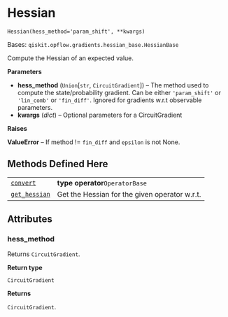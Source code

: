 # Hessian

<span id="undefined" />

`Hessian(hess_method='param_shift', **kwargs)`

Bases: `qiskit.opflow.gradients.hessian_base.HessianBase`

Compute the Hessian of an expected value.

**Parameters**

*   **hess\_method** (`Union`\[`str`, `CircuitGradient`]) – The method used to compute the state/probability gradient. Can be either `'param_shift'` or `'lin_comb'` or `'fin_diff'`. Ignored for gradients w\.r.t observable parameters.
*   **kwargs** (*dict*) – Optional parameters for a CircuitGradient

**Raises**

**ValueError** – If method != `fin_diff` and `epsilon` is not None.

## Methods Defined Here

|                                                                                                                                                        |                                                |
| ------------------------------------------------------------------------------------------------------------------------------------------------------ | ---------------------------------------------- |
| [`convert`](qiskit.opflow.gradients.Hessian.convert#qiskit.opflow.gradients.Hessian.convert "qiskit.opflow.gradients.Hessian.convert")                 | **type operator**`OperatorBase`                |
| [`get_hessian`](qiskit.opflow.gradients.Hessian.get_hessian#qiskit.opflow.gradients.Hessian.get_hessian "qiskit.opflow.gradients.Hessian.get_hessian") | Get the Hessian for the given operator w\.r.t. |

## Attributes

<span id="undefined" />

### hess\_method

Returns `CircuitGradient`.

**Return type**

`CircuitGradient`

**Returns**

`CircuitGradient`.
